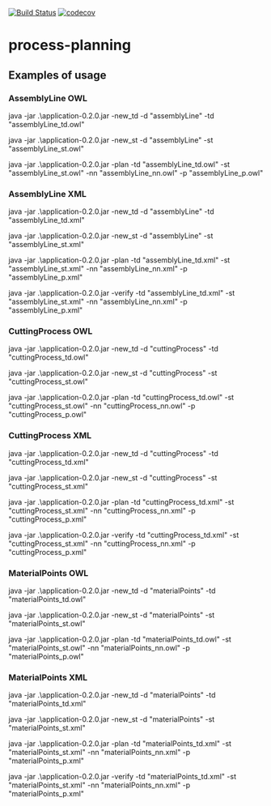 [![Build Status](https://travis-ci.com/kinnder/process-engineering.svg?branch=master)](https://travis-ci.com/kinnder/process-engineering)
[![codecov](https://codecov.io/gh/kinnder/process-engineering/branch/master/graph/badge.svg?token=ZpKKwI29vY)](https://codecov.io/gh/kinnder/process-engineering)

# process-planning

## Examples of usage

### AssemblyLine OWL
java -jar .\application-0.2.0.jar -new_td -d "assemblyLine" -td "assemblyLine_td.owl"

java -jar .\application-0.2.0.jar -new_st -d "assemblyLine" -st "assemblyLine_st.owl"

java -jar .\application-0.2.0.jar -plan -td "assemblyLine_td.owl" -st "assemblyLine_st.owl" -nn "assemblyLine_nn.owl" -p "assemblyLine_p.owl"

### AssemblyLine XML
java -jar .\application-0.2.0.jar -new_td -d "assemblyLine" -td "assemblyLine_td.xml"

java -jar .\application-0.2.0.jar -new_st -d "assemblyLine" -st "assemblyLine_st.xml"

java -jar .\application-0.2.0.jar -plan -td "assemblyLine_td.xml" -st "assemblyLine_st.xml" -nn "assemblyLine_nn.xml" -p "assemblyLine_p.xml"

java -jar .\application-0.2.0.jar -verify -td "assemblyLine_td.xml" -st "assemblyLine_st.xml" -nn "assemblyLine_nn.xml" -p "assemblyLine_p.xml"

### CuttingProcess OWL
java -jar .\application-0.2.0.jar -new_td -d "cuttingProcess" -td "cuttingProcess_td.owl"

java -jar .\application-0.2.0.jar -new_st -d "cuttingProcess" -st "cuttingProcess_st.owl"

java -jar .\application-0.2.0.jar -plan -td "cuttingProcess_td.owl" -st "cuttingProcess_st.owl" -nn "cuttingProcess_nn.owl" -p "cuttingProcess_p.owl"

### CuttingProcess XML
java -jar .\application-0.2.0.jar -new_td -d "cuttingProcess" -td "cuttingProcess_td.xml"

java -jar .\application-0.2.0.jar -new_st -d "cuttingProcess" -st "cuttingProcess_st.xml"

java -jar .\application-0.2.0.jar -plan -td "cuttingProcess_td.xml" -st "cuttingProcess_st.xml" -nn "cuttingProcess_nn.xml" -p "cuttingProcess_p.xml"

java -jar .\application-0.2.0.jar -verify -td "cuttingProcess_td.xml" -st "cuttingProcess_st.xml" -nn "cuttingProcess_nn.xml" -p "cuttingProcess_p.xml"

### MaterialPoints OWL
java -jar .\application-0.2.0.jar -new_td -d "materialPoints" -td "materialPoints_td.owl"

java -jar .\application-0.2.0.jar -new_st -d "materialPoints" -st "materialPoints_st.owl"

java -jar .\application-0.2.0.jar -plan -td "materialPoints_td.owl" -st "materialPoints_st.owl" -nn "materialPoints_nn.owl" -p "materialPoints_p.owl"

### MaterialPoints XML
java -jar .\application-0.2.0.jar -new_td -d "materialPoints" -td "materialPoints_td.xml"

java -jar .\application-0.2.0.jar -new_st -d "materialPoints" -st "materialPoints_st.xml"

java -jar .\application-0.2.0.jar -plan -td "materialPoints_td.xml" -st "materialPoints_st.xml" -nn "materialPoints_nn.xml" -p "materialPoints_p.xml"

java -jar .\application-0.2.0.jar -verify -td "materialPoints_td.xml" -st "materialPoints_st.xml" -nn "materialPoints_nn.xml" -p "materialPoints_p.xml"
